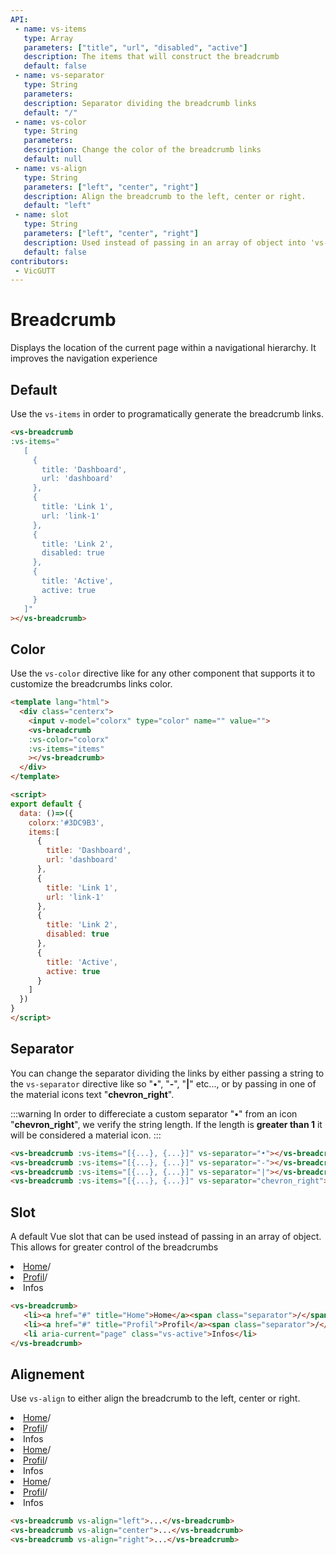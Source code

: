 ```yaml
---
API:
 - name: vs-items
   type: Array
   parameters: ["title", "url", "disabled", "active"]
   description: The items that will construct the breadcrumb
   default: false
 - name: vs-separator
   type: String
   parameters:
   description: Separator dividing the breadcrumb links
   default: "/"
 - name: vs-color
   type: String
   parameters:
   description: Change the color of the breadcrumb links
   default: null
 - name: vs-align
   type: String
   parameters: ["left", "center", "right"]
   description: Align the breadcrumb to the left, center or right.
   default: "left"
 - name: slot
   type: String
   parameters: ["left", "center", "right"]
   description: Used instead of passing in an array of object into 'vs-items'
   default: false
contributors:
 - VicGUTT
---
```


# Breadcrumb <!--#new-->

<box header>

  Displays the location of the current page within a navigational hierarchy. It improves the navigation experience

</box>


<box>

## Default

<!-- The default breadcrumb comes with minimalist styling. More is not always better right ? -->
Use the `vs-items` in order to programatically generate the breadcrumb links.

<vuecode md center>
<div slot="demo">
<vs-breadcrumb
:vs-items="
   [
     {
       title: 'Dashboard',
       url: 'dashboard'
     },
     {
       title: 'Link 1',
       url: 'link-1'
     },
     {
       title: 'Link 2',
       disabled: true
     },
     {
       title: 'Active',
       active: true
     }
   ]"
></vs-breadcrumb>
</div>
<div slot="code">

```html
<vs-breadcrumb
:vs-items="
   [
     {
       title: 'Dashboard',
       url: 'dashboard'
     },
     {
       title: 'Link 1',
       url: 'link-1'
     },
     {
       title: 'Link 2',
       disabled: true
     },
     {
       title: 'Active',
       active: true
     }
   ]"
></vs-breadcrumb>
```

</div>
</vuecode>
</box>


<box>

## Color

Use the `vs-color` directive like for any other component that supports it to customize the breadcrumbs links color.

<vuecode md center>
<div slot="demo">
  <Demos-Breadcrumb-Color />
</div>

<div slot="code">

```html
<template lang="html">
  <div class="centerx">
    <input v-model="colorx" type="color" name="" value="">
    <vs-breadcrumb
    :vs-color="colorx"
    :vs-items="items"
    ></vs-breadcrumb>
  </div>
</template>

<script>
export default {
  data: ()=>({
    colorx:'#3DC9B3',
    items:[
      {
        title: 'Dashboard',
        url: 'dashboard'
      },
      {
        title: 'Link 1',
        url: 'link-1'
      },
      {
        title: 'Link 2',
        disabled: true
      },
      {
        title: 'Active',
        active: true
      }
    ]
  })
}
</script>
```

</div>
</vuecode>
</box>


<box>

## Separator

You can change the separator dividing the links by either passing a string to the `vs-separator` directive like so "**•**", "**-**", "**|**" etc..., or by passing in one of the material icons text "**chevron_right**".

:::warning
  In order to differeciate a custom separator "**•**" from an icon "**chevron_right**", we verify the string length. If the length is **greater than 1** it will be considered a material icon.
:::

<vuecode md center>
<div slot="demo">
<vs-breadcrumb vs-separator="•"
:vs-items="
   [
     {
       title: 'Dashboard',
       url: 'dashboard'
     },
     {
       title: 'Link 1',
       url: 'link-1'
     },
     {
       title: 'Link 2',
       disabled: true
     },
     {
       title: 'Active',
       active: true
     }
   ]"
></vs-breadcrumb>
<vs-breadcrumb vs-separator="-"
:vs-items="
   [
     {
       title: 'Dashboard',
       url: 'dashboard'
     },
     {
       title: 'Link 1',
       url: 'link-1'
     },
     {
       title: 'Link 2',
       disabled: true
     },
     {
       title: 'Active',
       active: true
     }
   ]"
></vs-breadcrumb>
<vs-breadcrumb vs-separator="|"
:vs-items="
   [
     {
       title: 'Dashboard',
       url: 'dashboard'
     },
     {
       title: 'Link 1',
       url: 'link-1'
     },
     {
       title: 'Link 2',
       disabled: true
     },
     {
       title: 'Active',
       active: true
     }
   ]"
></vs-breadcrumb>
<vs-breadcrumb vs-separator="chevron_right"
:vs-items="
   [
     {
       title: 'Dashboard',
       url: 'dashboard'
     },
     {
       title: 'Link 1',
       url: 'link-1'
     },
     {
       title: 'Link 2',
       disabled: true
     },
     {
       title: 'Active',
       active: true
     }
   ]"
></vs-breadcrumb>
</div>
<div slot="code">

```html
<vs-breadcrumb :vs-items="[{...}, {...}]" vs-separator="•"></vs-breadcrumb>
<vs-breadcrumb :vs-items="[{...}, {...}]" vs-separator="-"></vs-breadcrumb>
<vs-breadcrumb :vs-items="[{...}, {...}]" vs-separator="|"></vs-breadcrumb>
<vs-breadcrumb :vs-items="[{...}, {...}]" vs-separator="chevron_right"></vs-breadcrumb>
```

</div>
</vuecode>
</box>


<box>

## Slot

A default Vue slot that can be used instead of passing in an array of object. This allows for greater control of the breadcrumbs

<vuecode md center>
<div slot="demo">
<vs-breadcrumb>
   <li><a href="#" title="Home">Home</a><span class="separator">/</span></li>
   <li><a href="#" title="Profil">Profil</a><span class="separator">/</span></li>
   <li aria-current="page" class="vs-active">Infos</li>
</vs-breadcrumb>
</div>
<div slot="code">

```html
<vs-breadcrumb>
   <li><a href="#" title="Home">Home</a><span class="separator">/</span></li>
   <li><a href="#" title="Profil">Profil</a><span class="separator">/</span></li>
   <li aria-current="page" class="vs-active">Infos</li>
</vs-breadcrumb>
```

</div>
</vuecode>
</box>


<box>

## Alignement

Use `vs-align` to either align the breadcrumb to the left, center or right.

<vuecode md>
<div slot="demo">
<vs-breadcrumb vs-align="left">
   <li><a href="#" title="Home">Home</a><span class="separator">/</span></li>
   <li><a href="#" title="Profil">Profil</a><span class="separator">/</span></li>
   <li aria-current="page" class="vs-active">Infos</li>
</vs-breadcrumb>
<vs-breadcrumb vs-align="center">
   <li><a href="#" title="Home">Home</a><span class="separator">/</span></li>
   <li><a href="#" title="Profil">Profil</a><span class="separator">/</span></li>
   <li aria-current="page" class="vs-active">Infos</li>
</vs-breadcrumb>
<vs-breadcrumb vs-align="right">
   <li><a href="#" title="Home">Home</a><span class="separator">/</span></li>
   <li><a href="#" title="Profil">Profil</a><span class="separator">/</span></li>
   <li aria-current="page" class="vs-active">Infos</li>
</vs-breadcrumb>
</div>
<div slot="code">

```html
<vs-breadcrumb vs-align="left">...</vs-breadcrumb>
<vs-breadcrumb vs-align="center">...</vs-breadcrumb>
<vs-breadcrumb vs-align="right">...</vs-breadcrumb>
```

</div>
</vuecode>
</box>
